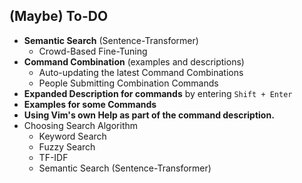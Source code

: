 ## (Maybe) To-DO

* **Semantic Search** (Sentence-Transformer)
  * Crowd-Based Fine-Tuning
* **Command Combination** (examples and descriptions)
  * Auto-updating the latest Command Combinations
  * People Submitting Combination Commands
* **Expanded Description for commands** by entering `Shift + Enter`
* **Examples for some Commands**
* **Using Vim's own Help as part of the command description.**
* Choosing Search Algorithm
  * Keyword Search
  * Fuzzy Search
  * TF-IDF
  * Semantic Search (Sentence-Transformer)
